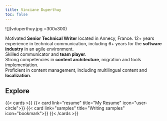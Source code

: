 ```yaml
---
title: Vinciane Duperthuy
toc: false
---
```


![](vduperthuy.jpg =300x300)



Motivated **Senior Technical Writer** located in Annecy, France.
12+ years experience in technical communication, including 6+ years for the **software industry** in an agile environment.  
Skilled communicator and **team player**.  
Strong competencies in **content architecture**, migration and tools implementation.  
Proficient in content management, including multilingual content and **localization**.  


## Explore

{{< cards >}}
  {{< card link="resume" title="My Resume" icon="user-circle">}}
  {{< card link="samples" title="Writing samples" icon="bookmark">}}
{{< /cards >}}

